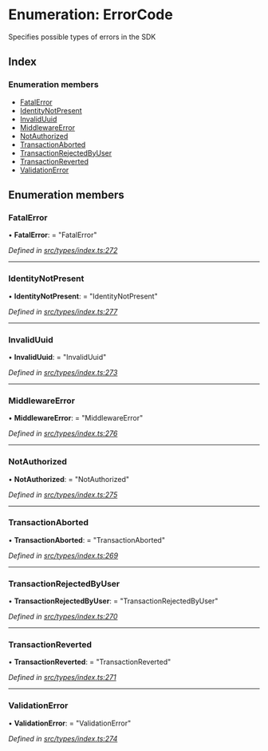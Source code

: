 # Enumeration: ErrorCode

Specifies possible types of errors in the SDK

## Index

### Enumeration members

* [FatalError](types.errorcode.md#fatalerror)
* [IdentityNotPresent](types.errorcode.md#identitynotpresent)
* [InvalidUuid](types.errorcode.md#invaliduuid)
* [MiddlewareError](types.errorcode.md#middlewareerror)
* [NotAuthorized](types.errorcode.md#notauthorized)
* [TransactionAborted](types.errorcode.md#transactionaborted)
* [TransactionRejectedByUser](types.errorcode.md#transactionrejectedbyuser)
* [TransactionReverted](types.errorcode.md#transactionreverted)
* [ValidationError](types.errorcode.md#validationerror)

## Enumeration members

###  FatalError

• **FatalError**: = "FatalError"

*Defined in [src/types/index.ts:272](https://github.com/PolymathNetwork/polymesh-sdk/blob/73feada/src/types/index.ts#L272)*

___

###  IdentityNotPresent

• **IdentityNotPresent**: = "IdentityNotPresent"

*Defined in [src/types/index.ts:277](https://github.com/PolymathNetwork/polymesh-sdk/blob/73feada/src/types/index.ts#L277)*

___

###  InvalidUuid

• **InvalidUuid**: = "InvalidUuid"

*Defined in [src/types/index.ts:273](https://github.com/PolymathNetwork/polymesh-sdk/blob/73feada/src/types/index.ts#L273)*

___

###  MiddlewareError

• **MiddlewareError**: = "MiddlewareError"

*Defined in [src/types/index.ts:276](https://github.com/PolymathNetwork/polymesh-sdk/blob/73feada/src/types/index.ts#L276)*

___

###  NotAuthorized

• **NotAuthorized**: = "NotAuthorized"

*Defined in [src/types/index.ts:275](https://github.com/PolymathNetwork/polymesh-sdk/blob/73feada/src/types/index.ts#L275)*

___

###  TransactionAborted

• **TransactionAborted**: = "TransactionAborted"

*Defined in [src/types/index.ts:269](https://github.com/PolymathNetwork/polymesh-sdk/blob/73feada/src/types/index.ts#L269)*

___

###  TransactionRejectedByUser

• **TransactionRejectedByUser**: = "TransactionRejectedByUser"

*Defined in [src/types/index.ts:270](https://github.com/PolymathNetwork/polymesh-sdk/blob/73feada/src/types/index.ts#L270)*

___

###  TransactionReverted

• **TransactionReverted**: = "TransactionReverted"

*Defined in [src/types/index.ts:271](https://github.com/PolymathNetwork/polymesh-sdk/blob/73feada/src/types/index.ts#L271)*

___

###  ValidationError

• **ValidationError**: = "ValidationError"

*Defined in [src/types/index.ts:274](https://github.com/PolymathNetwork/polymesh-sdk/blob/73feada/src/types/index.ts#L274)*
